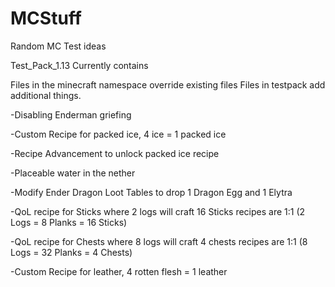 # MCStuff
Random MC Test ideas

Test_Pack_1.13 Currently contains

Files in the minecraft namespace override existing files
Files in testpack add additional things.

-Disabling Enderman griefing

-Custom Recipe for packed ice, 4 ice = 1 packed ice

-Recipe Advancement to unlock packed ice recipe

-Placeable water in the nether

-Modify Ender Dragon Loot Tables to drop 1 Dragon Egg and 1 Elytra

-QoL recipe for Sticks where 2 logs will craft 16 Sticks recipes are 1:1 (2 Logs = 8 Planks = 16 Sticks)

-QoL recipe for Chests where 8 logs will craft 4 chests recipes are 1:1 (8 Logs = 32 Planks = 4 Chests)

-Custom Recipe for leather, 4 rotten flesh = 1 leather
